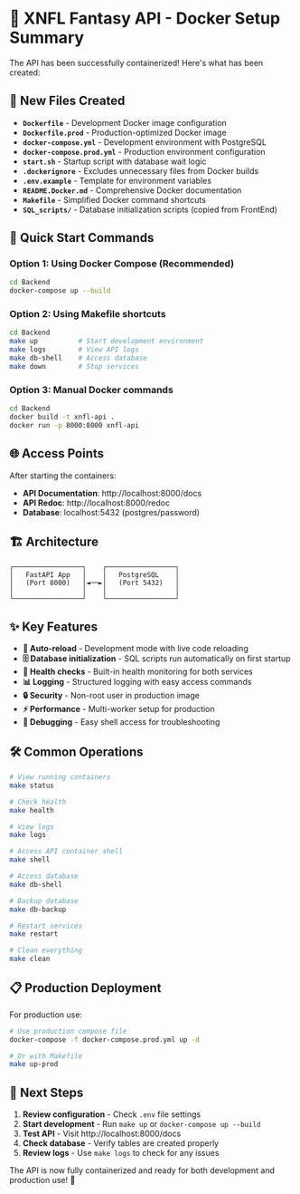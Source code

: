 # 🐳 XNFL Fantasy API - Docker Setup Summary

The API has been successfully containerized! Here's what has been created:

## 📁 New Files Created

- **`Dockerfile`** - Development Docker image configuration
- **`Dockerfile.prod`** - Production-optimized Docker image
- **`docker-compose.yml`** - Development environment with PostgreSQL
- **`docker-compose.prod.yml`** - Production environment configuration
- **`start.sh`** - Startup script with database wait logic
- **`.dockerignore`** - Excludes unnecessary files from Docker builds
- **`.env.example`** - Template for environment variables
- **`README.Docker.md`** - Comprehensive Docker documentation
- **`Makefile`** - Simplified Docker command shortcuts
- **`SQL_scripts/`** - Database initialization scripts (copied from FrontEnd)

## 🚀 Quick Start Commands

### Option 1: Using Docker Compose (Recommended)
```bash
cd Backend
docker-compose up --build
```

### Option 2: Using Makefile shortcuts
```bash
cd Backend
make up          # Start development environment
make logs        # View API logs
make db-shell    # Access database
make down        # Stop services
```

### Option 3: Manual Docker commands
```bash
cd Backend
docker build -t xnfl-api .
docker run -p 8000:8000 xnfl-api
```

## 🌐 Access Points

After starting the containers:

- **API Documentation**: http://localhost:8000/docs
- **API Redoc**: http://localhost:8000/redoc  
- **Database**: localhost:5432 (postgres/password)

## 🏗 Architecture

```
┌─────────────────┐    ┌─────────────────┐
│   FastAPI App   │    │   PostgreSQL    │
│   (Port 8000)   │◄──►│   (Port 5432)   │
│                 │    │                 │
└─────────────────┘    └─────────────────┘
```

## ✨ Key Features

- **🔄 Auto-reload** - Development mode with live code reloading
- **🗄 Database initialization** - SQL scripts run automatically on first startup  
- **🏥 Health checks** - Built-in health monitoring for both services
- **📊 Logging** - Structured logging with easy access commands
- **🔒 Security** - Non-root user in production image
- **⚡ Performance** - Multi-worker setup for production
- **🐛 Debugging** - Easy shell access for troubleshooting

## 🛠 Common Operations

```bash
# View running containers
make status

# Check health
make health  

# View logs
make logs

# Access API container shell
make shell

# Access database
make db-shell

# Backup database
make db-backup

# Restart services
make restart

# Clean everything
make clean
```

## 📋 Production Deployment

For production use:
```bash
# Use production compose file
docker-compose -f docker-compose.prod.yml up -d

# Or with Makefile
make up-prod
```

## 🎯 Next Steps

1. **Review configuration** - Check `.env` file settings
2. **Start development** - Run `make up` or `docker-compose up --build`
3. **Test API** - Visit http://localhost:8000/docs
4. **Check database** - Verify tables are created properly
5. **Review logs** - Use `make logs` to check for any issues

The API is now fully containerized and ready for both development and production use! 🎉
